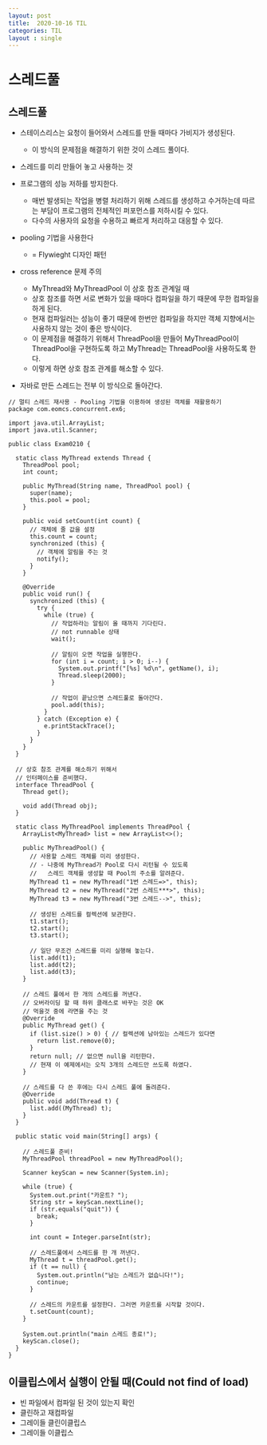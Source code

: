 ```yaml
---
layout: post
title:  2020-10-16 TIL
categories: TIL
layout : single
---
```


# 스레드풀

## 스레드풀
- 스테이스리스는 요청이 들어와서 스레드를 만들 때마다 가비지가 생성된다.
    - 이 방식의 문제점을 해결하기 위한 것이 스레드 풀이다.
- 스레드를 미리 만들어 놓고 사용하는 것
- 프로그램의 성능 저하를 방지한다.
    - 매번 발생되는 작업을 병렬 처리하기 위해 스레드를 생성하고 수거하는데 따르는 부담이 프로그램의 전체적인 퍼포먼스를 저하시킬 수 있다.
    - 다수의 사용자의 요청을 수용하고 빠르게 처리하고 대응할 수 있다.
- pooling 기법을 사용한다
    - = Flywieght 디자인 패턴

- cross reference 문제 주의
    - MyThread와 MyThreadPool 이 상호 참조 관계일 때
    - 상호 참조를 하면 서로 변화가 있을 때마다 컴파일을 하기 때문에 무한 컴파일을 하게 된다.
    - 현재 컴파일러는 성능이 좋기 때문에 한번만 컴파일을 하지만 객체 지향에서는 사용하지 않는 것이 좋은 방식이다.
    - 이 문제점을 해결하기 위해서 ThreadPool을 만들어 MyThreadPool이 ThreadPool을 구현하도록 하고 MyThread는 ThreadPool을 사용하도록 한다. 
    - 이렇게 하면 상호 참조 관계를 해소할 수 있다.

- 자바로 만든 스레드는 전부 이 방식으로 돌아간다.

```
// 멀티 스레드 재사용 - Pooling 기법을 이용하여 생성된 객체를 재활용하기
package com.eomcs.concurrent.ex6;

import java.util.ArrayList;
import java.util.Scanner;

public class Exam0210 {

  static class MyThread extends Thread {
    ThreadPool pool;
    int count;

    public MyThread(String name, ThreadPool pool) {
      super(name);
      this.pool = pool;
    }

    public void setCount(int count) {
      // 객체에 줄 값을 설정
      this.count = count;
      synchronized (this) {
        // 객체에 알림을 주는 것
        notify();
      }
    }

    @Override
    public void run() {
      synchronized (this) {
        try {
          while (true) {
            // 작업하라는 알림이 올 때까지 기다린다.
            // not runnable 상태
            wait();

            // 알림이 오면 작업을 실행한다.
            for (int i = count; i > 0; i--) {
              System.out.printf("[%s] %d\n", getName(), i);
              Thread.sleep(2000);
            }

            // 작업이 끝났으면 스레드풀로 돌아간다.
            pool.add(this);
          }
        } catch (Exception e) {
          e.printStackTrace();
        }
      }
    }
  }

  // 상호 참조 관계를 해소하기 위해서
  // 인터페이스를 준비했다.
  interface ThreadPool {
    Thread get();

    void add(Thread obj);
  }

  static class MyThreadPool implements ThreadPool {
    ArrayList<MyThread> list = new ArrayList<>();

    public MyThreadPool() {
      // 사용할 스레드 객체를 미리 생성한다.
      // - 나중에 MyThread가 Pool로 다시 리턴될 수 있도록
      //   스레드 객체를 생성할 때 Pool의 주소를 알려준다.
      MyThread t1 = new MyThread("1번 스레드=>", this);
      MyThread t2 = new MyThread("2번 스레드***>", this);
      MyThread t3 = new MyThread("3번 스레드-->", this);

      // 생성된 스레드를 컬렉션에 보관한다.
      t1.start();
      t2.start();
      t3.start();

      // 일단 무조건 스레드를 미리 실행해 놓는다.
      list.add(t1);
      list.add(t2);
      list.add(t3);
    }

    // 스레드 풀에서 한 개의 스레드를 꺼낸다.
    // 오버라이딩 할 때 하위 클래스로 바꾸는 것은 OK
    // 먹을것 중에 라면을 주는 것
    @Override
    public MyThread get() {
      if (list.size() > 0) { // 컬렉션에 남아있는 스레드가 있다면
        return list.remove(0);
      }
      return null; // 없으면 null을 리턴한다.
      // 현재 이 예제에서는 오직 3개의 스레드만 쓰도록 하였다.
    }

    // 스레드를 다 쓴 후에는 다시 스레드 풀에 돌려준다.
    @Override
    public void add(Thread t) {
      list.add((MyThread) t);
    }
  }

  public static void main(String[] args) {

    // 스레드풀 준비!
    MyThreadPool threadPool = new MyThreadPool();

    Scanner keyScan = new Scanner(System.in);

    while (true) {
      System.out.print("카운트? ");
      String str = keyScan.nextLine();
      if (str.equals("quit")) {
        break;
      }

      int count = Integer.parseInt(str);

      // 스레드풀에서 스레드를 한 개 꺼낸다.
      MyThread t = threadPool.get();
      if (t == null) {
        System.out.println("남는 스레드가 없습니다!");
        continue;
      }

      // 스레드의 카운트를 설정한다. 그러면 카운트를 시작할 것이다.
      t.setCount(count);
    }

    System.out.println("main 스레드 종료!");
    keyScan.close();
  }
}
```

## 이클립스에서 실행이 안될 때(Could not find of load)
- 빈 파일에서 컴파일 된 것이 있는지 확인
- 클린하고 재컴파일
- 그레이들 클린이클립스
- 그레이들 이클립스



